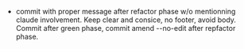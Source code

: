 - commit with proper message after refactor phase w/o mentionning claude involvement. Keep clear and consice, no footer, avoid body. Commit after green phase, commit amend --no-edit after repfactor phase.